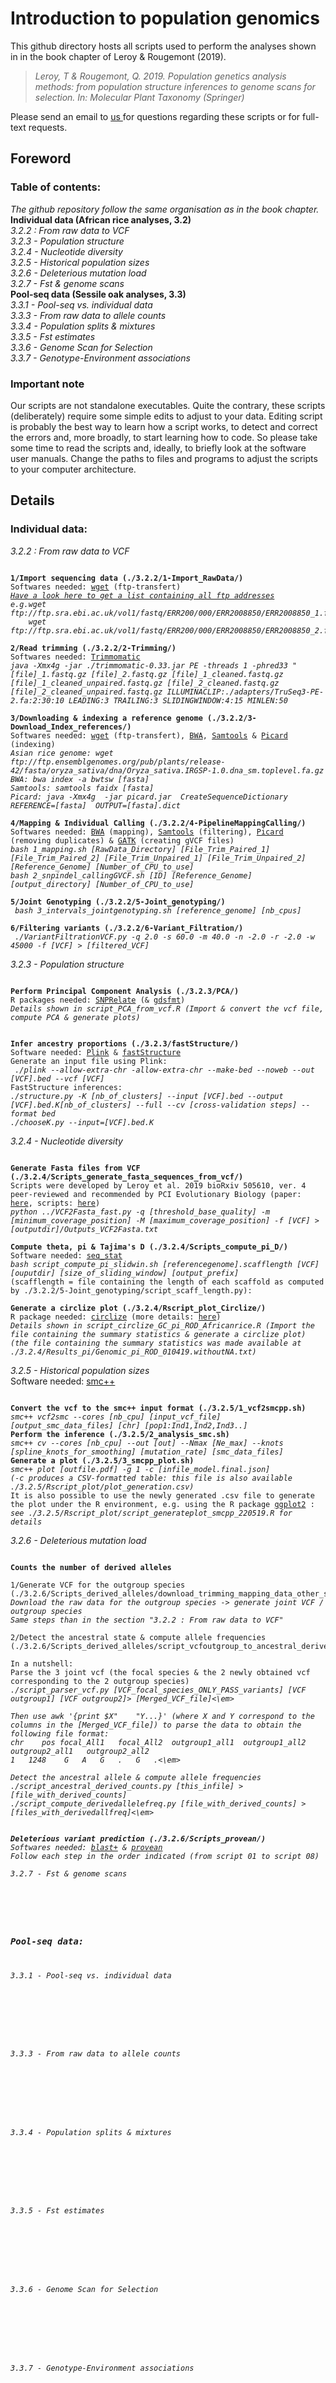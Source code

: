 # Introduction to population genomics
This github directory hosts all scripts used to perform the analyses shown in in the book chapter of Leroy & Rougemont (2019).

>*Leroy, T & Rougemont, Q. 2019. Population genetics analysis methods: from population structure inferences to genome scans for selection. In: Molecular Plant Taxonomy (Springer)*

Please send an email to <a href="mailto:thibault.leroy@umontpellier.fr;quentinrougemont@orange.fr?subject=[Intro2popGenomics-Github]">us </a> for questions regarding these scripts or for full-text requests.

## Foreword

### Table of contents:<br/>
*The github repository follow the same organisation as in the book chapter.*<br/>
**Individual data (African rice analyses, 3.2)**<br/>
*3.2.2 : From raw data to VCF*<br/>
*3.2.3 - Population structure*<br/>
*3.2.4 - Nucleotide diversity*<br/>
*3.2.5 - Historical population sizes*<br/>
*3.2.6 - Deleterious mutation load*<br/>
*3.2.7 - Fst & genome scans*<br/>
**Pool-seq data (Sessile oak analyses, 3.3)** <br/>
*3.3.1 - Pool-seq vs. individual data* <br/>
*3.3.3 - From raw data to allele counts* <br/>
*3.3.4 - Population splits & mixtures* <br/>
*3.3.5 - Fst estimates* <br/>
*3.3.6 - Genome Scan for Selection* <br/>
*3.3.7 - Genotype-Environment associations* <br/>


### Important note
Our scripts are not standalone executables. Quite the contrary, these scripts (deliberately) require some simple edits to adjust to your data. Editing script is probably the best way to learn how a script works, to detect and correct the errors and, more broadly, to start learning how to code. So please take some time to read the scripts and, ideally, to briefly look at the software user manuals. Change the paths to files and programs to adjust the scripts to your computer architecture. 


## Details
### Individual data:</br>
*3.2.2 : From raw data to VCF*</br>

<pre><code>
<strong>1/Import sequencing data (./3.2.2/1-Import_RawData/)</strong>
Softwares needed: <a href="https://www.gnu.org/software/wget/">wget</a> (ftp-transfert)
<em><a href="https://www.ebi.ac.uk/ena/data/view/PRJEB21312">Have a look here to get a list containing all ftp addresses</a>
e.g.wget ftp://ftp.sra.ebi.ac.uk/vol1/fastq/ERR200/000/ERR2008850/ERR2008850_1.fastq.gz
    wget ftp://ftp.sra.ebi.ac.uk/vol1/fastq/ERR200/000/ERR2008850/ERR2008850_2.fastq.gz</em>

<strong>2/Read trimming (./3.2.2/2-Trimming/)</strong>
Softwares needed: <a href="https://github.com/timflutre/trimmomatic">Trimmomatic</a>
<em>java -Xmx4g -jar ./trimmomatic-0.33.jar PE -threads 1 -phred33 "[file]_1.fastq.gz [file]_2.fastq.gz [file]_1_cleaned.fastq.gz [file]_1_cleaned_unpaired.fastq.gz [file]_2_cleaned.fastq.gz [file]_2_cleaned_unpaired.fastq.gz ILLUMINACLIP:./adapters/TruSeq3-PE-2.fa:2:30:10 LEADING:3 TRAILING:3 SLIDINGWINDOW:4:15 MINLEN:50</em>

<strong>3/Downloading & indexing a reference genome (./3.2.2/3-Download_Index_references/)</strong>
Softwares needed: <a href="https://www.gnu.org/software/wget/">wget</a> (ftp-transfert), <a href="https://sourceforge.net/projects/bio-bwa/files/">BWA</a>, <a href="http://samtools.sourceforge.net/">Samtools</a> & <a href="https://broadinstitute.github.io/picard/">Picard</a> (indexing) 
<em>Asian rice genome: wget ftp://ftp.ensemblgenomes.org/pub/plants/release-42/fasta/oryza_sativa/dna/Oryza_sativa.IRGSP-1.0.dna_sm.toplevel.fa.gz
BWA: bwa index -a bwtsw [fasta]
Samtools: samtools faidx [fasta]
Picard: java -Xmx4g  -jar picard.jar  CreateSequenceDictionary REFERENCE=[fasta]  OUTPUT=[fasta].dict </em>

<strong>4/Mapping & Individual Calling (./3.2.2/4-PipelineMappingCalling/)</strong>
Softwares needed: <a href="https://sourceforge.net/projects/bio-bwa/files/">BWA</a> (mapping), <a href="http://samtools.sourceforge.net/">Samtools</a> (filtering), <a href="https://broadinstitute.github.io/picard/">Picard</a> (removing duplicates) & <a href="https://software.broadinstitute.org/gatk/download/">GATK</a> (creating gVCF files)
<em>bash 1_mapping.sh [RawData_Directory] [File_Trim_Paired_1] [File_Trim_Paired_2] [File_Trim_Unpaired_1] [File_Trim_Unpaired_2] [Reference_Genome] [Number_of_CPU_to_use]
bash 2_snpindel_callingGVCF.sh [ID] [Reference_Genome] [output_directory] [Number_of_CPU_to_use] </em>

<strong>5/Joint Genotyping (./3.2.2/5-Joint_genotyping/)</strong>
<em> bash 3_intervals_jointgenotyping.sh [reference_genome] [nb_cpus]  </em>

<strong>6/Filtering variants (./3.2.2/6-Variant_Filtration/)</strong>
<em> ./VariantFiltrationVCF.py -q 2.0 -s 60.0 -m 40.0 -n -2.0 -r -2.0 -w 45000 -f [VCF] > [filtered_VCF] </em>
</pre></code>

*3.2.3 - Population structure*</br>
<pre><code>
<strong>Perform Principal Component Analysis (./3.2.3/PCA/)</strong>
R packages needed: <a href="https://bioconductor.org/packages/release/bioc/html/SNPRelate.html/">SNPRelate</a> (& <a href="https://bioconductor.org/packages/release/bioc/html/gdsfmt.html/">gdsfmt</a>)
<em>Details shown in script_PCA_from_vcf.R (Import & convert the vcf file, compute PCA & generate plots) </em>
</pre></code>

<pre><code>
<strong>Infer ancestry proportions (./3.2.3/fastStructure/)</strong>
Software needed: <a href="https://www.cog-genomics.org/plink2/">Plink</a> & <a href="https://rajanil.github.io/fastStructure/">fastStructure</a>
Generate an input file using Plink:
<em> ./plink --allow-extra-chr -allow-extra-chr --make-bed --noweb --out [VCF].bed --vcf [VCF] </em>
FastStructure inferences:
<em>./structure.py -K [nb_of_clusters] --input [VCF].bed --output [VCF].bed.K[nb_of_clusters] --full --cv [cross-validation steps] --format bed
./chooseK.py --input=[VCF].bed.K </em>
</pre></code>

*3.2.4 - Nucleotide diversity*<br/>
<pre><code>
<strong>Generate Fasta files from VCF (./3.2.4/Scripts_generate_fasta_sequences_from_vcf/)</strong>
Scripts were developed by Leroy et al. 2019 bioRxiv 505610, ver. 4 peer-reviewed and recommended by PCI Evolutionary Biology (paper: <a href="https://www.biorxiv.org/content/biorxiv/early/2019/05/24/505610.full.pdf">here</a>, scripts: <a href="https://figshare.com/s/122efbec2e3632188674">here</a>)
<em>python ../VCF2Fasta_fast.py -q [threshold_base_quality] -m [minimum_coverage_position] -M [maximum_coverage_position] -f [VCF] > [outputdir]/Outputs_VCF2Fasta.txt</em>

<strong>Compute theta, pi & Tajima's D (./3.2.4/Scripts_compute_pi_D/)</strong>
Software needed: <a href="https://figshare.com/s/122efbec2e3632188674#/articles/7484705">seq_stat</a>
<em>bash script_compute_pi_slidwin.sh [referencegenome].scafflength [VCF] [ouputdir] [size_of_sliding_window] [output_prefix]</em>
(scafflength = file containing the length of each scaffold as computed by ./3.2.2/5-Joint_genotyping/script_scaff_length.py):  

<strong>Generate a circlize plot (./3.2.4/Rscript_plot_Circlize/) </strong>
R package needed: <a href="https://cran.r-project.org/web/packages/circlize/index.html">circlize</a> (more details: <a href="https://jokergoo.github.io/circlize_book/book/">here</a>) 
<em>Details shown in script_circlize_GC_pi_ROD_Africanrice.R (Import the file containing the summary statistics & generate a circlize plot)
(the file containing the summary statistics was made available at ./3.2.4/Results_pi/Genomic_pi_ROD_010419.withoutNA.txt)</em>
</pre></code>

*3.2.5 - Historical population sizes*<br/>
Software needed: <a href="https://github.com/popgenmethods/smcpp">smc++</a>
<pre><code>
<strong>Convert the vcf to the smc++ input format (./3.2.5/1_vcf2smcpp.sh)</strong>
<em>smc++ vcf2smc --cores [nb_cpu] [input_vcf_file] [output_smc_data_files] [chr] [pop1:Ind1,Ind2,Ind3..]</em>
<strong>Perform the inference (./3.2.5/2_analysis_smc.sh)</strong>
<em>smc++ cv --cores [nb_cpu] --out [out] --Nmax [Ne_max] --knots [spline_knots_for_smoothing] [mutation_rate] [smc_data_files]</em>
<strong>Generate a plot (./3.2.5/3_smcpp_plot.sh)</strong>
<em>smc++ plot [outfile.pdf] -g 1 -c [infile_model.final.json]
(-c produces a CSV-formatted table: this file is also available ./3.2.5/Rscript_plot/plot_generation.csv)</em>
It is also possible to use the newly generated .csv file to generate the plot under the R environment, e.g. using the R package <a href="https://cran.r-project.org/web/packages/ggplot2/index.html">ggplot2</a> : <em>see ./3.2.5/Rscript_plot/script_generateplot_smcpp_220519.R for details</em>
</pre></code>


*3.2.6 - Deleterious mutation load*<br/>
<pre><code>
<strong>Counts the number of derived alleles</strong>

1/Generate VCF for the outgroup species (./3.2.6/Scripts_derived_alleles/download_trimming_mapping_data_other_species)
<em>Download the raw data for the outgroup species -> generate joint VCF / outgroup species
Same steps than in the section "3.2.2 : From raw data to VCF"</em>
    
2/Detect the ancestral state & compute allele frequencies (./3.2.6/Scripts_derived_alleles/script_vcfoutgroup_to_ancestral_derived.sh) 

In a nutshell:
Parse the 3 joint vcf (the focal species & the 2 newly obtained vcf corresponding to the 2 outgroup species) 
<em>./script_parser_vcf.py [VCF_focal_species_ONLY_PASS_variants] [VCF outgroup1] [VCF outgroup2]> [Merged_VCF_file]<\em>

Then use awk '{print $X"    "Y...}' (where X and Y correspond to the columns in the [Merged_VCF_file]) to parse the data to obtain the following file format:
<em>chr    pos focal_All1   focal_All2  outgroup1_all1  outgroup1_all2 outgroup2_all1   outgroup2_all2
1	1248	G	A	G	.	G	.<\em>

Detect the ancestral allele & compute allele frequencies
<em>./script_ancestral_derived_counts.py [this_infile] > [file_with_derived_counts]
./script_compute_derivedallelefreq.py [file_with_derived_counts] > [files_with_derivedallfreq]<\em>
</pre></code>

<pre><code>
<strong>Deleterious variant prediction (./3.2.6/Scripts_provean/) </strong>
Softwares needed: <a href="https://blast.ncbi.nlm.nih.gov/Blast.cgi?PAGE_TYPE=BlastDocs&DOC_TYPE=Download">blast+</a> & <a href="http://provean.jcvi.org/downloads.php">provean</a>
Follow each step in the order indicated (from script 01 to script 08)

3.2.7 - Fst & genome scans
<pre><code>

</pre></code>

### Pool-seq data:</br>
*3.3.1 - Pool-seq vs. individual data* <br/>
<pre><code>

</pre></code>
*3.3.3 - From raw data to allele counts* <br/>
<pre><code>

</pre></code>
*3.3.4 - Population splits & mixtures* <br/>
<pre><code>

</pre></code>
*3.3.5 - Fst estimates* <br/>
<pre><code>

</pre></code>
*3.3.6 - Genome Scan for Selection* <br/>
<pre><code>

</pre></code>
*3.3.7 - Genotype-Environment associations* <br/>
<pre><code>

</pre></code>
